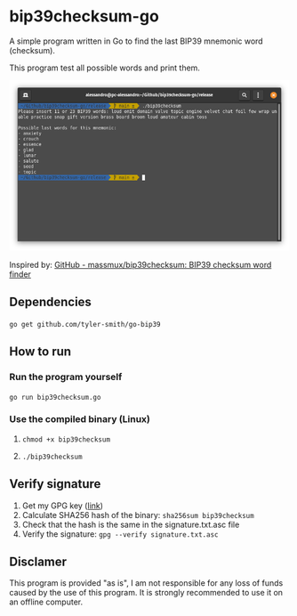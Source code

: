 # bip39checksum-go

A simple program written in Go to find the last BIP39 mnemonic word (checksum).

This program test all possible words and print them.

![Program running in terminal](Screenshot.png)

Inspired by: [GitHub - massmux/bip39checksum: BIP39 checksum word finder](https://github.com/massmux/bip39checksum)

## Dependencies

`go get github.com/tyler-smith/go-bip39`

## How to run

### Run the program yourself

`go run bip39checksum.go`

### Use the compiled binary (Linux)

1. `chmod +x bip39checksum`

2. `./bip39checksum`

## Verify signature

1. Get my GPG key ([link](https://gist.githubusercontent.com/alex27riva/7892f5c601bc90ca1690839ccdcddeb1/raw/f17cdfebebc91fb137efd98590c3945f58ca0fd8/public.asc))
2. Calculate SHA256 hash of the binary: `sha256sum bip39checksum`
3. Check that the hash is the same in the signature.txt.asc file
4. Verify the signature: `gpg --verify signature.txt.asc`

## Disclamer

This program is provided "as is", I am not responsible for any loss of funds caused by the use of this program.
It is strongly recommended to use it on an offline computer.